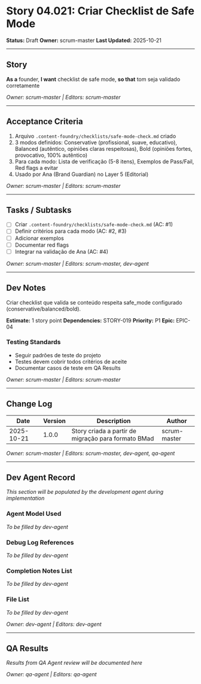 # Story 04.021: Criar Checklist de Safe Mode

**Status:** Draft
**Owner:** scrum-master
**Last Updated:** 2025-10-21

---

## Story

**As a** founder,
**I want** checklist de safe mode,
**so that** tom seja validado corretamente

*Owner: scrum-master | Editors: scrum-master*

---

## Acceptance Criteria

1. Arquivo `.content-foundry/checklists/safe-mode-check.md` criado
2. 3 modos definidos: Conservative (profissional, suave, educativo), Balanced (autêntico, opiniões claras respeitosas), Bold (opiniões fortes, provocativo, 100% autêntico)
3. Para cada modo: Lista de verificação (5-8 itens), Exemplos de Pass/Fail, Red flags a evitar
4. Usado por Ana (Brand Guardian) no Layer 5 (Editorial)

*Owner: scrum-master | Editors: scrum-master*

---

## Tasks / Subtasks

- [ ] Criar `.content-foundry/checklists/safe-mode-check.md` (AC: #1)
- [ ] Definir critérios para cada modo (AC: #2, #3)
- [ ] Adicionar exemplos
- [ ] Documentar red flags
- [ ] Integrar na validação de Ana (AC: #4)

*Owner: scrum-master | Editors: scrum-master, dev-agent*

---

## Dev Notes

Criar checklist que valida se conteúdo respeita safe_mode configurado (conservative/balanced/bold).

**Estimate:** 1 story point
**Dependencies:** STORY-019
**Priority:** P1
**Epic:** EPIC-04

### Testing Standards

- Seguir padrões de teste do projeto
- Testes devem cobrir todos critérios de aceite
- Documentar casos de teste em QA Results

*Owner: scrum-master | Editors: scrum-master*

---

## Change Log

| Date | Version | Description | Author |
|------|---------|-------------|--------|
| 2025-10-21 | 1.0.0 | Story criada a partir de migração para formato BMad | scrum-master |

*Owner: scrum-master | Editors: scrum-master, dev-agent, qa-agent*

---

## Dev Agent Record

*This section will be populated by the development agent during implementation*

### Agent Model Used

*To be filled by dev-agent*

### Debug Log References

*To be filled by dev-agent*

### Completion Notes List

*To be filled by dev-agent*

### File List

*To be filled by dev-agent*

*Owner: dev-agent | Editors: dev-agent*

---

## QA Results

*Results from QA Agent review will be documented here*

*Owner: qa-agent | Editors: qa-agent*

